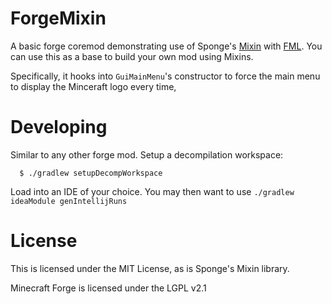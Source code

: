 # ForgeMixin

A basic forge coremod demonstrating use of Sponge's [Mixin](https://github.com/spongepowered/mixin) with [FML](https://www.minecraftforge.net/).
You can use this as a base to build your own mod using Mixins.

Specifically, it hooks into `GuiMainMenu`'s constructor to force the main menu to display the Minceraft logo every time,

# Developing

Similar to any other forge mod. Setup a decompilation workspace:

```
  $ ./gradlew setupDecompWorkspace
```

Load into an IDE of your choice. You may then want to use `./gradlew ideaModule genIntellijRuns`



# License

This is licensed under the MIT License, as is Sponge's Mixin library.

Minecraft Forge is licensed under the LGPL v2.1